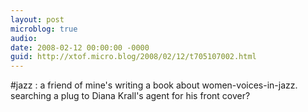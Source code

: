 ```yaml
---
layout: post
microblog: true
audio: 
date: 2008-02-12 00:00:00 -0000
guid: http://xtof.micro.blog/2008/02/12/t705107002.html
---
```

#jazz : a friend of mine's writing a book about women-voices-in-jazz.  searching a plug to  Diana Krall's agent for his front cover?
